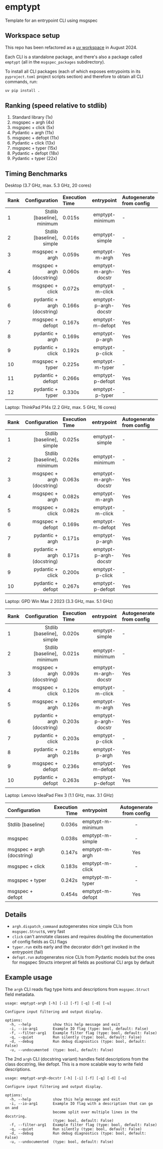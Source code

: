 # emptypt

Template for an entrypoint CLI using msgspec

## Workspace setup

This repo has been refactored as a [uv workspace][uvws] in August 2024.

Each CLI is a standalone package, and there's also a package called `emptypt` (all in the
`msgspec_packages` subdirectory).

To install all CLI packages (each of which exposes entrypoints in its `pyproject.toml`
project scripts section) and therefore to obtain all CLI commands, run:

```sh
uv pip install .
```

[uvws]: https://docs.astral.sh/uv/concepts/workspaces/

## Ranking (speed relative to stdlib)

1. Standard library (1x)
2. msgspec + argh (4x)
3. msgspec + click (5x)
4. Pydantic + argh (11x)
5. msgspec + defopt (11x)
6. Pydantic + click (13x)
7. msgspec + typer (15x)
8. Pydantic + defopt (18x)
9. Pydantic + typer (22x)

## Timing Benchmarks

Desktop (3.7 GHz, max. 5.3 GHz, 20 cores)

| Rank   |               Configuration | Execution Time   |      entrypoint       | Autogenerate from config   |
|:-------|----------------------------:|:-----------------|:---------------------:|:---------------------------|
| 1      |  Stdlib [baseline], minimum | 0.015s           |    emptypt-minimum    | -                          |
| 2      |   Stdlib [baseline], simple | 0.016s           |    emptypt-simple     | -                          |
| 3      |              msgspec + argh | 0.059s           |    emptypt-m-argh     | Yes                        |
| 4      |  msgspec + argh (docstring) | 0.060s           | emptypt-m-argh-docstr | Yes                        |
| 5      |             msgspec + click | 0.072s           |    emptypt-m-click    | -                          |
| 6      | pydantic + argh (docstring) | 0.166s           | emptypt-p-argh-docstr | Yes                        |
| 7      |            msgspec + defopt | 0.167s           |   emptypt-m-defopt    | Yes                        |
| 8      |             pydantic + argh | 0.169s           |    emptypt-p-argh     | Yes                        |
| 9      |            pydantic + click | 0.192s           |    emptypt-p-click    | -                          |
| 10     |             msgspec + typer | 0.225s           |    emptypt-m-typer    | -                          |
| 11     |           pydantic + defopt | 0.266s           |   emptypt-p-defopt    | Yes                        |
| 12     |            pydantic + typer | 0.330s           |    emptypt-p-typer    | -                          |

Laptop: ThinkPad P14s (2.2 GHz, max. 5 GHz, 16 cores)

| Rank   |               Configuration | Execution Time   |      entrypoint       | Autogenerate from config   |
|:-------|----------------------------:|:-----------------|:---------------------:|:---------------------------|
| 1      |   Stdlib [baseline], simple | 0.025s           |    emptypt-simple     | -                          |
| 2      |  Stdlib [baseline], minimum | 0.026s           |    emptypt-minimum    | -                          |
| 3      |  msgspec + argh (docstring) | 0.063s           | emptypt-m-argh-docstr | Yes                        |
| 4      |              msgspec + argh | 0.082s           |    emptypt-m-argh     | Yes                        |
| 5      |             msgspec + click | 0.082s           |    emptypt-m-click    | -                          |
| 6      |            msgspec + defopt | 0.169s           |   emptypt-m-defopt    | Yes                        |
| 7      |             pydantic + argh | 0.171s           |    emptypt-p-argh     | Yes                        |
| 8      | pydantic + argh (docstring) | 0.171s           | emptypt-p-argh-docstr | Yes                        |
| 9      |            pydantic + click | 0.200s           |    emptypt-p-click    | -                          |
| 10     |           pydantic + defopt | 0.267s           |   emptypt-p-defopt    | Yes                        |

Laptop: GPD Win Max 2 2023 (3.3 GHz, max. 5.1 GHz)

| Rank   |               Configuration | Execution Time   |      entrypoint       | Autogenerate from config   |
|:-------|----------------------------:|:-----------------|:---------------------:|:---------------------------|
| 1      |   Stdlib [baseline], simple | 0.020s           |    emptypt-simple     | -                          |
| 2      |  Stdlib [baseline], minimum | 0.021s           |    emptypt-minimum    | -                          |
| 3      |  msgspec + argh (docstring) | 0.093s           | emptypt-m-argh-docstr | Yes                        |
| 4      |             msgspec + click | 0.120s           |    emptypt-m-click    | -                          |
| 5      |              msgspec + argh | 0.126s           |    emptypt-m-argh     | Yes                        |
| 6      | pydantic + argh (docstring) | 0.203s           | emptypt-p-argh-docstr | Yes                        |
| 7      |            pydantic + click | 0.203s           |    emptypt-p-click    | -                          |
| 8      |             pydantic + argh | 0.218s           |    emptypt-p-argh     | Yes                        |
| 9      |            msgspec + defopt | 0.236s           |   emptypt-m-defopt    | Yes                        |
| 10     |           pydantic + defopt | 0.263s           |   emptypt-p-defopt    | Yes                        |

Laptop: Lenovo IdeaPad Flex 3 (1.1 GHz, max. 3.1 GHz)

| Configuration              |   Execution Time | entrypoint        |  Autogenerate from config  |
|:---------------------------|-----------------:|:------------------|:--------------------------:|
| Stdlib [baseline]          |           0.036s | emptypt-m-minimum |             -              |
| msgspec                    |           0.038s | emptypt-m-simple  |             -              |
| msgspec + argh (docstring) |           0.147s | emptypt-m-argh    |            Yes             |
| msgspec + click            |           0.183s | emptypt-m-click   |             -              |
| msgspec + typer            |           0.242s | emptypt-m-typer   |             -              |
| msgspec + defopt           |           0.454s | emptypt-m-defopt  |            Yes             |

## Details

- `argh.dispatch_command` autogenerates nice simple CLIs from `msgspec.Struct`s, very fast
- `click` can't annotate classes and requires doubling the documentation of config fields as CLI flags
- `typer.run` exits early and the decorator didn't get invoked in the entrypoint (fail)
- `defopt.run` autogenerates nice CLIs from Pydantic models but the ones for msgspec Structs
  interpret all fields as positional CLI args by default

## Example usage

The `argh` CLI reads flag type hints and descriptions from `msgspec.Struct` field metadata.

```
usage: emptypt-argh [-h] [-i] [-f] [-q] [-d] [-u]

Configure input filtering and output display.

options:
  -h, --help          show this help message and exit
  -i, --io-arg1       Example IO flag (type: bool, default: False)
  -f, --filter-arg1   Example filter flag (type: bool, default: False)
  -q, --quiet         Run silently (type: bool, default: False)
  -d, --debug         Run debug diagnostics (type: bool, default: False)
  -u, --undocumented  (type: bool, default: False)
```

The 2nd `argh` CLI (docstring variant) handles field descriptions from the class docstring, like defopt.
This is a more scalable way to write field descriptions.

```
usage: emptypt-argh-docstr [-h] [-i] [-f] [-q] [-d] [-u]

Configure input filtering and output display.

options:
  -h, --help          show this help message and exit
  -i, --io-arg1       Example IO flag with a description that can go on and
                      become split over multiple lines in the docstring.
                      (type: bool, default: False)
  -f, --filter-arg1   Example filter flag (type: bool, default: False)
  -q, --quiet         Run silently (type: bool, default: False)
  -d, --debug         Run debug diagnostics (type: bool, default: False)
  -u, --undocumented  (type: bool, default: False)
```
